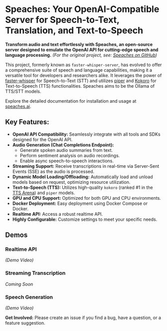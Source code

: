 # Speaches: Your OpenAI-Compatible Server for Speech-to-Text, Translation, and Text-to-Speech

**Transform audio and text effortlessly with Speaches, an open-source server designed to emulate the OpenAI API for cutting-edge speech and language processing.**  *(For the original project, see: [Speaches on GitHub](https://github.com/speaches-ai/speaches))*

This project, formerly known as `faster-whisper-server`, has evolved to offer a comprehensive suite of speech and language capabilities, making it a versatile tool for developers and researchers alike. It leverages the power of [faster-whisper](https://github.com/SYSTRAN/faster-whisper) for Speech-to-Text (STT) and utilizes [piper](https://github.com/rhasspy/piper) and [Kokoro](https://huggingface.co/hexgrad/Kokoro-82M) for Text-to-Speech (TTS) functionalities. Speaches aims to be the Ollama of TTS/STT models.

Explore the detailed documentation for installation and usage at [speaches.ai](https://speaches.ai/).

## Key Features:

*   **OpenAI API Compatibility:**  Seamlessly integrate with all tools and SDKs designed for the OpenAI API.
*   **Audio Generation (Chat Completions Endpoint):**
    *   Generate spoken audio summaries from text.
    *   Perform sentiment analysis on audio recordings.
    *   Enable async speech-to-speech interactions.
*   **Streaming Support:** Receive transcriptions in real-time via Server-Sent Events (SSE) as the audio is processed.
*   **Dynamic Model Loading/Offloading:**  Automatically load and unload models based on request, optimizing resource utilization.
*   **Text-to-Speech (TTS):** Utilizes high-quality `kokoro` (ranked #1 in the [TTS Arena](https://huggingface.co/spaces/Pendrokar/TTS-Spaces-Arena)) and `piper` models.
*   **GPU and CPU Support:** Optimized for both GPU and CPU environments.
*   **Docker Deployment:** Easy deployment using Docker Compose or Docker.
*   **Realtime API:** Access a robust realtime API.
*   **Highly Configurable:** Customize settings to meet your specific needs.

## Demos

### Realtime API

*(Demo Video)*

### Streaming Transcription

*Coming Soon*

### Speech Generation

*(Demo Video)*

**Get Involved:**
Please create an issue if you find a bug, have a question, or a feature suggestion.
